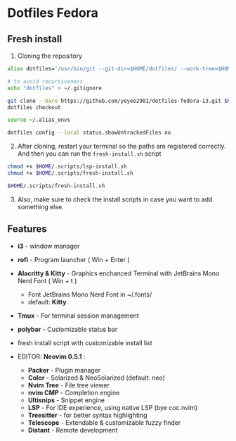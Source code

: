 # Dotfiles Fedora
## Fresh install

1. Cloning the repository
```bash
alias dotfiles='/usr/bin/git --git-dir=$HOME/dotfiles/ --work-tree=$HOME'

# to avoid recursiveness
echo "dotfiles" > ~/.gitignore

git clone --bare https://github.com/yeyee2901/dotfiles-fedora-i3.git $HOME/dotfiles
dotfiles checkout

source ~/.alias_envs

dotfiles config --local status.showUntrackedFiles no
```
2. After cloning, restart your terminal so the paths are registered correctly. And then you can run the `fresh-install.sh` script
```bash
chmod +x $HOME/.scripts/lsp-install.sh
chmod +x $HOME/.scripts/fresh-install.sh

$HOME/.scripts/fresh-install.sh
```
3. Also, make sure to check the install scripts in case you want to add something else.

## Features
- **i3** -  window manager
- **rofi** - Program launcher ( Win + Enter )
- **Alacritty & Kitty** - Graphics enchanced Terminal with JetBrains Mono Nerd Font ( Win + t )
   - Font JetBrains Mono Nerd Font in ~/.fonts/
   - default: **Kitty**
- **Tmux** - For terminal session management
- **polybar** - Customizable status bar
- fresh install script with customizable install list

- EDITOR: **Neovim 0.5.1** :
  - **Packer** - Plugin manager
  - **Color** - Solarized & NeoSolarized (default: neo)
  - **Nvim Tree** - File tree viewer
  - **nvim CMP** - Completion engine
  - **Ultisnips** - Snippet engine
  - **LSP** - For IDE experience, using native LSP (bye coc.nvim)
  - **Treesitter** - for better syntax highlighting
  - **Telescope** - Extendable & customizable fuzzy finder
  - **Distant** - Remote development
